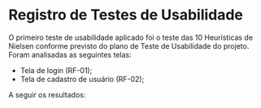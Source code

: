 # Registro de Testes de Usabilidade

O primeiro teste de usabilidade aplicado foi o teste das 10 Heurísticas de Nielsen conforme previsto do plano de Teste de Usabilidade do projeto. Foram analisadas as seguintes telas:
- Tela de login (RF-01);
- Tela de cadastro de usuário (RF-02); 

A seguir os resultados:
